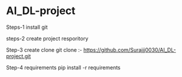 # AI_DL-project

Steps-1 install git 

steps-2 create project resporitory

Step-3 create clone
git clone :- https://github.com/Surajjj0030/AI_DL-project.git

 Step-4 requirements
pip install -r requirements